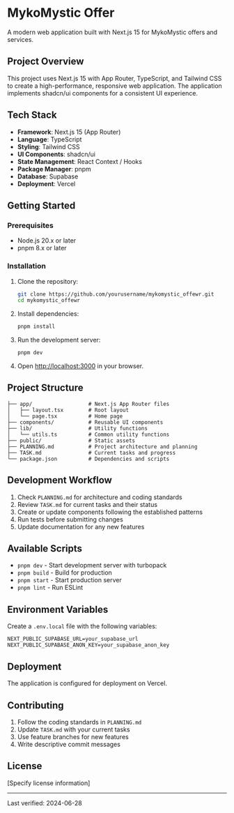 # MykoMystic Offer

A modern web application built with Next.js 15 for MykoMystic offers and services.

## Project Overview

This project uses Next.js 15 with App Router, TypeScript, and Tailwind CSS to create a high-performance, responsive web application. The application implements shadcn/ui components for a consistent UI experience.

## Tech Stack

- **Framework**: Next.js 15 (App Router)
- **Language**: TypeScript
- **Styling**: Tailwind CSS
- **UI Components**: shadcn/ui
- **State Management**: React Context / Hooks
- **Package Manager**: pnpm
- **Database**: Supabase
- **Deployment**: Vercel

## Getting Started

### Prerequisites

- Node.js 20.x or later
- pnpm 8.x or later

### Installation

1. Clone the repository:
   ```bash
   git clone https://github.com/yourusername/mykomystic_offewr.git
   cd mykomystic_offewr
   ```

2. Install dependencies:
   ```bash
   pnpm install
   ```

3. Run the development server:
   ```bash
   pnpm dev
   ```

4. Open [http://localhost:3000](http://localhost:3000) in your browser.

## Project Structure

```
├── app/                  # Next.js App Router files
│   ├── layout.tsx        # Root layout
│   └── page.tsx          # Home page
├── components/           # Reusable UI components
├── lib/                  # Utility functions
│   └── utils.ts          # Common utility functions
├── public/               # Static assets
├── PLANNING.md           # Project architecture and planning
├── TASK.md               # Current tasks and progress
└── package.json          # Dependencies and scripts
```

## Development Workflow

1. Check `PLANNING.md` for architecture and coding standards
2. Review `TASK.md` for current tasks and their status
3. Create or update components following the established patterns
4. Run tests before submitting changes
5. Update documentation for any new features

## Available Scripts

- `pnpm dev` - Start development server with turbopack
- `pnpm build` - Build for production
- `pnpm start` - Start production server
- `pnpm lint` - Run ESLint

## Environment Variables

Create a `.env.local` file with the following variables:

```
NEXT_PUBLIC_SUPABASE_URL=your_supabase_url
NEXT_PUBLIC_SUPABASE_ANON_KEY=your_supabase_anon_key
```

## Deployment

The application is configured for deployment on Vercel.

## Contributing

1. Follow the coding standards in `PLANNING.md`
2. Update `TASK.md` with your current tasks
3. Use feature branches for new features
4. Write descriptive commit messages

## License

[Specify license information]

---

Last verified: 2024-06-28
